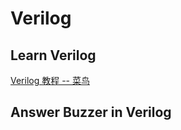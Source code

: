 # Verilog

## Learn Verilog

[Verilog 教程 -- 菜鸟](https://www.runoob.com/w3cnote/verilog-tutorial.html)



## Answer Buzzer in Verilog



[基于verilog的抢答器]:https://codeantenna.com/a/wyVxFZFefa
[Verilog语言——8路彩灯控制器]:https://blog.csdn.net/xinling1588/article/details/5456171?app_version=5.0.1&code=app_1562916241&uLinkId=usr1mkqgl919blen&utm_source=app
[BCD Adder design and simulation with Verilog HDL Code in ModelSim]: http://digitlearning.blogspot.com/2014/07/bcd-adder-design-and-simulation-with.html
[8-Bit BCD Adder]: https://github.com/raash1d/bcd-adder

